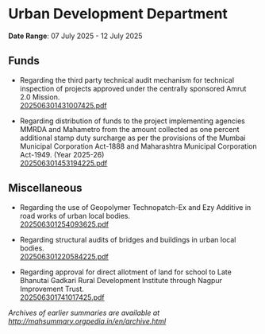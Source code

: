 # Urban Development Department

**Date Range**: 07 July 2025 - 12 July 2025


## Funds
- Regarding the third party technical audit mechanism for technical inspection of projects approved under the centrally sponsored Amrut 2.0 Mission.\
  [202506301431007425.pdf](https://gr.maharashtra.gov.in/Site/Upload/Government%20Resolutions/English/202506301431007425.pdf)

- Regarding distribution of funds to the project implementing agencies MMRDA and Mahametro from the amount collected as one percent additional stamp duty surcharge as per the provisions of the Mumbai Municipal Corporation Act-1888 and Maharashtra Municipal Corporation Act-1949. (Year 2025-26)\
  [202506301453194225.pdf](https://gr.maharashtra.gov.in/Site/Upload/Government%20Resolutions/English/202506301453194225.pdf)

## Miscellaneous
- Regarding the use of Geopolymer Technopatch-Ex and Ezy Additive in road works of urban local bodies.\
  [202506301254093625.pdf](https://gr.maharashtra.gov.in/Site/Upload/Government%20Resolutions/English/202506301254093625.pdf)

- Regarding structural audits of bridges and buildings in urban local bodies.\
  [202506301220584225.pdf](https://gr.maharashtra.gov.in/Site/Upload/Government%20Resolutions/English/202506301220584225.pdf)

- Regarding approval for direct allotment of land for school to Late Bhanutai Gadkari Rural Development Institute through Nagpur Improvement Trust.\
  [202506301741017425.pdf](https://gr.maharashtra.gov.in/Site/Upload/Government%20Resolutions/English/202506301741017425.pdf)


*Archives of earlier summaries are available at http://mahsummary.orgpedia.in/en/archive.html*